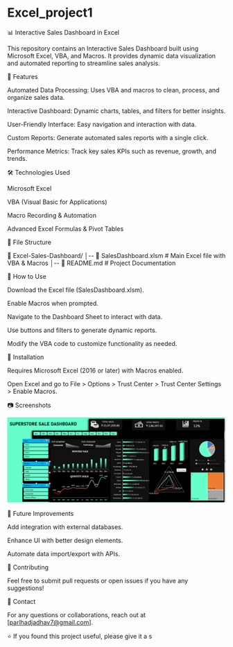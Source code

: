 # Excel_project1

📊 Interactive Sales Dashboard in Excel

This repository contains an Interactive Sales Dashboard built using Microsoft Excel, VBA, and Macros. It provides dynamic data visualization and automated reporting to streamline sales analysis.

📌 Features

Automated Data Processing: Uses VBA and macros to clean, process, and organize sales data.

Interactive Dashboard: Dynamic charts, tables, and filters for better insights.

User-Friendly Interface: Easy navigation and interaction with data.

Custom Reports: Generate automated sales reports with a single click.

Performance Metrics: Track key sales KPIs such as revenue, growth, and trends.

🛠 Technologies Used

Microsoft Excel

VBA (Visual Basic for Applications)

Macro Recording & Automation

Advanced Excel Formulas & Pivot Tables

📂 File Structure

📁 Excel-Sales-Dashboard/
│-- 📜 SalesDashboard.xlsm  # Main Excel file with VBA & Macros
│-- 📜 README.md            # Project Documentation

🚀 How to Use

Download the Excel file (SalesDashboard.xlsm).

Enable Macros when prompted.

Navigate to the Dashboard Sheet to interact with data.

Use buttons and filters to generate dynamic reports.

Modify the VBA code to customize functionality as needed.

📝 Installation

Requires Microsoft Excel (2016 or later) with Macros enabled.

Open Excel and go to File > Options > Trust Center > Trust Center Settings > Enable Macros.

📷 Screenshots

![Dashboard Screenshot](dashboard.png)


🎯 Future Improvements

Add integration with external databases.

Enhance UI with better design elements.

Automate data import/export with APIs.

🤝 Contributing

Feel free to submit pull requests or open issues if you have any suggestions!

📧 Contact

For any questions or collaborations, reach out at [parlhadjadhav7@gmail.com].

⭐ If you found this project useful, please give it a s
